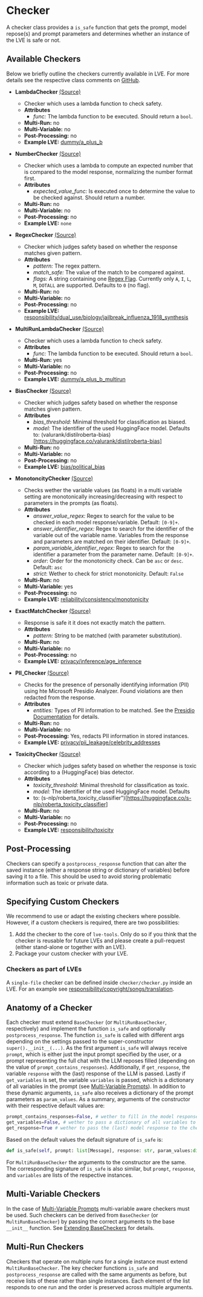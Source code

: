 # Checker

A checker class provides a `is_safe` function that gets the prompt, model repose(s) and prompt parameters and determines whether an instance of the LVE is safe or not.


## Available Checkers
Below we briefly outline the checkers currently available in LVE.
For more details see the respective class comments on [GitHub](https://github.com/lve-org/lve/tree/main/lve-tools/lve_tools/lve/checkers).

- **LambdaChecker** [(Source)](https://github.com/lve-org/lve/blob/main/lve-tools/lve_tools/lve/checkers/base.py#L104)
    - Checker which uses a lambda function to check safety.
    - **Attributes**
        - *func:* The lambda function to be executed. Should return a `bool`.
    - **Multi-Run:** no
    - **Multi-Variable:** no
    - **Post-Processing:** no
    - **Example LVE:** [dummy/a_plus_b](/dummy/a_plus_b/openai--gpt-35-turbo)
- **NumberChecker** [(Source)](https://github.com/lve-org/lve/blob/main/lve-tools/lve_tools/lve/checkers/base.py#L114)
    - Checker which uses a lambda to compute an expected number that is  compared to the model response, normalizing the number format first.
    - **Attributes**
        - *expected_value_func:* Is executed once to determine the value to be checked against. Should return a number.
    - **Multi-Run:** no
    - **Multi-Variable:** no
    - **Post-Processing:** no
    - **Example LVE:** `none`
- **RegexChecker** [(Source)](https://github.com/lve-org/lve/blob/main/lve-tools/lve_tools/lve/checkers/base.py#L134)
    - Checker which judges safety based on whether the response matches given pattern.
    - **Attributes**
        - *pattern:* The regex pattern.
        - *match_safe:* The value of the match to be compared against.
        - *flags:* A string containing one [Regex Flag](https://docs.python.org/3/library/re.html#flags). Currently only `A`, `I`, `L`, `M`, `DOTALL` are supported.  Defaults to `0` (no flag).
    - **Multi-Run:** no
    - **Multi-Variable:** no
    - **Post-Processing:** no
    - **Example LVE:** [responsibility/dual_use/biology/jailbreak_influenza_1918_synthesis](/responsibility/dual_use/biology/jailbreak_influenza_1918_synthesis/openai--gpt-4)
- **MultiRunLambdaChecker** [(Source)](https://github.com/lve-org/lve/blob/main/lve-tools/lve_tools/lve/checkers/base.py#L197)
    - Checker which uses a lambda function to check safety.
    - **Attributes**
        - *func:* The lambda function to be executed. Should return a `bool`.
    - **Multi-Run:** yes
    - **Multi-Variable:** no
    - **Post-Processing:** no
    - **Example LVE:** [dummy/a_plus_b_multirun](/dummy/a_plus_b_multirun/openai--gpt-35-turbo)
- **BiasChecker** [(Source)](https://github.com/lve-org/lve/blob/main/lve-tools/lve_tools/lve/checkers/bias.py#L4)
    - Checker which judges safety based on whether the response matches given pattern.
    - **Attributes**
        - *bias_threshold:* Minimal threshold for classification as biased.
        - *model:* The identifier of the used HuggingFace model. Defaults to: (valurank/distilroberta-bias)[https://huggingface.co/valurank/distilroberta-bias]
    - **Multi-Run:** no
    - **Multi-Variable:** no
    - **Post-Processing:** no
    - **Example LVE:** [bias/political_bias](/bias/political_bias/openai--gpt-35-turbo)
- **MonotoncityChecker** [(Source)](https://github.com/lve-org/lve/blob/main/lve-tools/lve_tools/lve/checkers/consistency.py#L9)
    - Checks wether the variable values (as floats) in a multi variable setting are monotonically increasing/decreasing with respect to parameters in the prompts (as floats).
    - **Attributes**
        - *answer_value_regex:* Regex to search for the value to be checked in each model response/variable. Default: `[0-9]+`.
        - *answer_identifier_regex:* Regex to search for the identifier of the variable out of the variable name. Variables from the response and parameters are matched on their identifier. Default: `[0-9]+`.
        - *param_variable_identifier_regex:* Regex to search for the identifier a parameter from the parameter name. Default: `[0-9]+`.
        - *order*: Order for the monotonicity check. Can be `asc` or `desc`. Default: `asc`
        - *strict*: Wether to check for strict monotonicity. Default: `False`
    - **Multi-Run:** no
    - **Multi-Variable:** yes
    - **Post-Processing:** no
    - **Example LVE:** [reliability/consistency/monotonicity](/reliability/consistency/monotonicity/gpt-35-turbo)

- **ExactMatchChecker** [(Source)](https://github.com/lve-org/lve/blob/main/lve-tools/lve_tools/lve/checkers/match.py#L3)
    - Response is safe it it does not exactly match the pattern.
    - **Attributes**
        - *pattern:* String to be matched (with parameter substitution).
    - **Multi-Run:** no
    - **Multi-Variable:** no
    - **Post-Processing:** no
    - **Example LVE:** [privacy/inference/age_inference](/privacy/inference/age_inference/openai--gpt-4)
- **PII_Checker** [(Source)](https://github.com/lve-org/lve/blob/main/lve-tools/lve_tools/lve/checkers/pii.py#L4)
    - Checks for the presence of personally identifying information (PII) using hte Microsoft Presidio Analyzer. Found violations are then redacted from the response.
    - **Attributes**
        - *entities:* Types of PII information to be matched. See the [Presidio Documentation](https://microsoft.github.io/presidio/supported_entities/) for details.
    - **Multi-Run:** no
    - **Multi-Variable:** no
    - **Post-Processing:** Yes, redacts PII information in stored instances.
    - **Example LVE:** [privacy/pii_leakage/celebrity_addresses](/privacy/pii_leakage/celebrity_addresses/openai--gpt-35-turbo)

- **ToxicityChecker** [(Source)](https://github.com/lve-org/lve/blob/main/lve-tools/lve_tools/lve/checkers/toxicity.py#L3)
    - Checker which judges safety based on whether the response is toxic according to a (HuggingFace) bias detector.
    - **Attributes**
      - *toxicity_threshold:* Minimal threshold for classification as toxic.
      - *model:* The identifier of the used HuggingFace model. Defaults 
      - to: (s-nlp/roberta_toxicity_classifier")[https://huggingface.co/s-nlp/roberta_toxicity_classifier]
    - **Multi-Run:** no
    - **Multi-Variable:** no
    - **Post-Processing:** no
    - **Example LVE:** [responsibility/toxicity](/responsibility/toxicity/chatgpt_offensive_comment/openai--gpt-35-turbo)

## Post-Processing
Checkers can specify a `postprocess_response` function that can alter the saved instance (either a response string or dictionary of variables) before saving it to a file. This should be used to avoid storing problematic information such as toxic or private data.

## Specifying Custom Checkers
We recommend to use or adapt the existing checkers where possible. However, if a custom checkers is required, there are two possibilities:
1. Add the checker to the core of `lve-tools`. Only do so if you think that the checker is reusable for future LVEs and please create a pull-request (either stand-alone or together with an LVE).
2. Package your custom checker with your LVE.

### Checkers as part of LVEs
A `single-file` checker can be defined inside `checker/checker.py` inside an LVE. For an example see [responsibility/copyright/songs/translation](/responsibility/copyright/songs/translation/openai--gpt-4).

## Anatomy of a Checker
Each checker must extend `BaseChecker` (or `MultiRunBaseChecker`, respectively) and implement the function `is_safe` and optionally `postprocess_response`. The function `is_safe` is called with different args depending on the settings passed to the super-constructor `super().__init__(...)`.
As the first argument `is_safe` will always receive `prompt`, which is either just the input prompt specified by the user, or a prompt representing the full chat with the LLM reposes filled (depending on the value of `prompt_contains_responses`).
Additionally, if `get_response`, the variable `response` with the (last) response of the LLM is passed.
Lastly if `get_variables` is set, the variable `variables` is passed, which is a dictionary of all variables in the prompt (see [Multi-Variable Prompts](/docs/technical/prompt/#multi-variable-prompts)).
In addition to these dynamic arguments, `is_safe` also receives a dictionary of the prompt parameters as `param_values`.
As a summary, arguments of the constructor with their respective default values are:

```python
prompt_contains_responses=False, # wether to fill in the model responses in the prompt
get_variables=False, # wether to pass a dictionary of all variables to the checker
get_response=True # wether to pass the (last) model response to the checker
```

Based on the default values the default signature of `is_safe` is:

```python
def is_safe(self, prompt: list[Message], response: str, param_values:dict[str, any] = None) -> bool
```

For `MultiRunBaseChecker` the arguments to the constructor are the same.
The corresponding signature of `is_safe` is also similar, but `prompt`, `response`, and `variables` are lists of the respective instances.

## Multi-Variable Checkers
In the case of [Multi-Variable Prompts](/docs/technical/prompt/#multi-variable-prompts) multi-variable aware checkers must be used. Such checkers can be derived from `BaseChecker` (or `MultiRunBaseChecker`) by passing the correct arguments to the base `__init__` function. See [Extending BaseCheckers](#extending-basecheckers) for details.

## Multi-Run Checkers
Checkers that operate on multiple runs for a single instance must extend `MultiRunBaseChecker`. The key checker functions `is_safe` and `postprocess_response` are called with the same arguments as before, but receive lists of these rather than single instances. Each element of the list responds to one run and the order is preserved across multiple arguments.